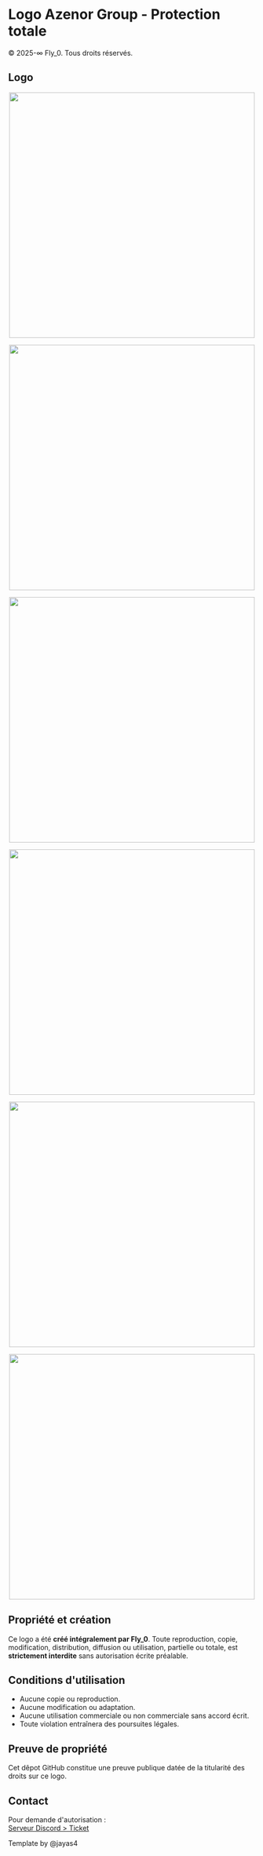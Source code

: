 # Logo Azenor Group - Protection totale

© 2025-∞ Fly_0. Tous droits réservés.

## Logo

<p align="center"> <img src="https://azenor-group.netlify.app/logo.png" width="500" height="auto" /> </p>
<p align="center"> <img src="https://i.imgur.com/6lrg8el.png" width="500" height="auto" /> </p>
<p align="center"> <img src="https://i.imgur.com/3kg618T.png" width="500" height="auto" /> </p>
<p align="center"> <img src="https://i.imgur.com/0F7fUsH.png" width="500" height="auto" /> </p>
<p align="center"> <img src="https://i.imgur.com/zJy6eVy.png" width="500" height="auto" /> </p>
<p align="center"> <img src="[https://i.imgur.com/zJy6eVy.png](https://i.imgur.com/AyeWhLf.png)" width="500" height="auto" /> </p>


## Propriété et création

Ce logo a été **créé intégralement par Fly_0**. Toute reproduction, copie, modification, distribution, diffusion ou utilisation, partielle ou totale, est **strictement interdite** sans autorisation écrite préalable.

## Conditions d'utilisation

- Aucune copie ou reproduction.  
- Aucune modification ou adaptation.  
- Aucune utilisation commerciale ou non commerciale sans accord écrit.  
- Toute violation entraînera des poursuites légales.

## Preuve de propriété

Cet dêpot GitHub constitue une preuve publique datée de la titularité des droits sur ce logo.

## Contact

Pour demande d'autorisation :  
[Serveur Discord > Ticket](https://discord.gg/53Y2aTjypF)

Template by @jayas4
